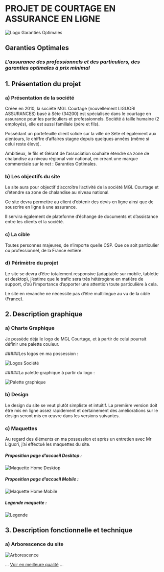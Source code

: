 # **PROJET DE COURTAGE EN ASSURANCE EN LIGNE** 

![Logo Garanties Optimales](https://raw.githubusercontent.com/PaulBrousses34/GarantiesOptimales/master/public/assets/images/photos/GO.png)

## Garanties Optimales ##
### *L'assurance des professionnels et des particuliers, des garanties optimales à prix minimal* 


## 1. Présentation du projet

### a) Présentation de la société

Créée en 2010, la société MGL Courtage (nouvellement LIGUORI ASSURANCES) basé à Sète (34200) est spécialisée dans le courtage en assurance pour les particuliers et professionnels. Société à taille humaine (2 employés), elle est aussi familiale (père et fils). 

Possédant un portefeuille client solide sur la ville de Sète et également aux alentours, le chiffre d’affaires stagne depuis quelques années (même si celui reste élevé). 

Ambitieux, le fils et Gérant de l’association souhaite étendre sa zone de chalandise au niveau régional voir national, en créant une marque commerciale sur le net : Garanties Optimales. 

### b) Les objectifs du site

Le site aura pour objectif d’accroître l’activité de la société MGL Courtage et d’étendre sa zone de chalandise au niveau national.  

Ce site devra permettre au client d’obtenir des devis en ligne ainsi que de souscrire en ligne à une assurance. 

Il servira également de plateforme d’échange de documents et d’assistance entre les clients et la société. 

### c) La cible

Toutes personnes majeures, de n’importe quelle CSP. Que ce soit particulier ou professionnel, de la France entière.  

### d) Périmètre du projet 

Le site se devra d’être totalement responsive (adaptable sur mobile, tablette et desktop), j’estime que le trafic sera très hétérogène en matière de support, d’où l’importance d’apporter une attention toute particulière à cela.  

Le site en revanche ne nécessite pas d’être multilingue au vu de la cible (France). 



## 2. Description graphique

### a) Charte Graphique

Je possède déjà le logo de MGL Courtage, et à partir de celui pourrait définir une palette couleur. 

#####Les logos en ma possession : 

![Logos Société](https://raw.githubusercontent.com/PaulBrousses34/GarantiesOptimales/master/public/assets/images/photos/logoDouble.png)

#####La palette graphique à partir du logo : 

![Palette graphique](https://raw.githubusercontent.com/PaulBrousses34/GarantiesOptimales/master/public/assets/images/photos/palette.png)

### b) Design

Le design du site se veut plutôt simpliste et intuitif. La première version doit être mis en ligne assez rapidement et certainement des améliorations sur le design seront mis en œuvre dans les versions suivantes. 

### c) Maquettes

Au regard des éléments en ma possession et après un entretien avec Mr Liguori, j’ai effectué les maquettes du site. 

##### Proposition page d’accueil Desktop : 

![Maquette Home Desktop](https://raw.githubusercontent.com/PaulBrousses34/GarantiesOptimales/master/public/assets/images/photos/maquetteHomeDesktop.png)

##### Proposition page d’accueil Mobile :

![Maquette Home Mobile](https://raw.githubusercontent.com/PaulBrousses34/GarantiesOptimales/master/public/assets/images/photos/maquetteHomeMobile.png)

##### Legende maquette :

![Legende](https://raw.githubusercontent.com/PaulBrousses34/GarantiesOptimales/master/public/assets/images/photos/legendeMaquette.png)


## 3. Description fonctionnelle et technique 

### a) Arborescence du site

![Arborescence](https://raw.githubusercontent.com/PaulBrousses34/GarantiesOptimales/master/public/arborescence.png)

... [Voir en meilleure qualité](https://www.gloomaps.com/tKhyTdfZmj ) ...
